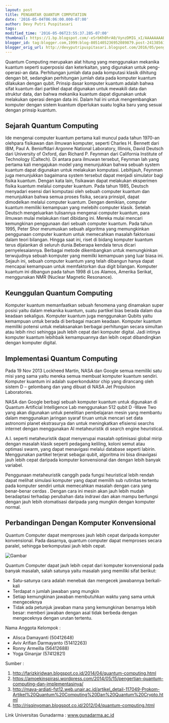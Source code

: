 ```yaml
---
layout: post
title: PENGANTAR QUANTUM COMPUTATION
date: '2016-05-04T06:06:00.000-07:00'
author: Devy Putri Puspitasari
tags: 
modified_time: '2016-05-06T23:55:37.285-07:00'
thumbnail: https://1.bp.blogspot.com/-eSrbKh0hrA0/VynzDMIG_xI/AAAAAAAABAU/CZ8vMpGap7Qj5EyBe50TikmIOirzDg92gCLcB/s72-c/2.PNG
blogger_id: tag:blogger.com,1999:blog-8051405236952089879.post-2413856125943948632
blogger_orig_url: http://devyputripuspitasari.blogspot.com/2016/05/pengantar-quantum-computation.html
---
```


Quantum Computing merupakan alat hitung yang menggunakan mekanika kuantum seperti superposisi dan keterkaitan, yang digunakan untuk peng-operasi-an data. Perhitungan jumlah data pada komputasi klasik dihitung dengan bit, sedangkan perhitungan jumlah data pada komputer kuantum dilakukan dengan qubit. Prinsip dasar komputer kuantum adalah bahwa sifat kuantum dari partikel dapat digunakan untuk mewakili data dan struktur data, dan bahwa mekanika kuantum dapat digunakan untuk melakukan operasi dengan data ini. Dalam hal ini untuk mengembangkan komputer dengan sistem kuantum diperlukan suatu logika baru yang sesuai dengan prinsip kuantum.

## Sejarah Quantum Computing
Ide mengenai computer kuantum pertama kali muncul pada tahun 1970-an olehpara fisikawan dan ilmuwan komputer, seperti Charles H. Bennett dari IBM, Paul A. Benioffdari Argonne National Laboratory, Illinois, David Deutsch dari University of Oxford, dan Richard P. Feynman dari California Institute of Technology (Caltech).
Di antara para ilmuwan tersebut, Feynman lah yang pertama kali mengajukan model yang menunjukkan bahwa sebuah system kuantum dapat digunakan untuk melakukan komputasi. Lebihjauh, Feynman juga menunjukkan bagaimana system tersebut dapat menjadi simulator bagi fisika kuantum. Dengan kata lain, fisikawan dapat melakukan eksperimen fisika kuantum melalui computer kuantum.
Pada tahun 1985, Deutsch menyadari esensi dari komputasi oleh sebuah computer kuantum dan menunjukkan bahwa semua proses fisika, secara prinsipil, dapat dimodelkan melalui computer kuantum. Dengan demikian, computer kuantum memiliki kemampuan yang melebihi computer klasik.
Setelah Deutsch mengeluarkan tulisannya mengenai computer kuantum, para ilmuwan mulai melakukan riset dibidang ini. Mereka mulai mencari kemungkinan penggunaan dari sebuah computer kuantum. Pada tahun 1995, Peter Shor merumuskan sebuah algoritma yang memungkinkan penggunaan computer kuantum untuk memecahkan masalah faktorisasi dalam teori bilangan.
Hingga saat ini, riset di bidang komputer kuantum terus dijalankan di seluruh dunia.Beberapa kendala terus dicari pernyelesaiannya. Berbagai metode dikembangkan untuk memungkinkan terwujudnya sebuah komputer yang memilki kemampuan yang luar biasa ini. Sejauh ini, sebuah computer kuantum yang telah dibangun hanya dapat mencapai kemampuan untuk memfaktorkan dua digit bilangan. Komputer kuantum ini dibangun pada tahun 1998 di Los Alamos, Amerika Serikat, menggunakan NMR (Nuclear Magnetic Resonance).

## Keunggulan Quantum Computing
Komputer kuantum memanfaatkan sebuah fenomena yang dinamakan super posisi yaitu dalam mekanika kuantum, suatu partikel bias berada dalam dua keadaan sekaligus. Komputer kuantum juga menggunakan Qubits yaitu kemampuan untuk berada di berbagai macam keadaan. Komputer kuantum memiliki potensi untuk melaksanakan berbagai perhitungan secara simultan atau lebih rinci sehingga jauh lebih cepat dari komputer digital. Jadi intinya komputer kuantum lebihbaik kemampuannya dan lebih cepat dibandingkan dengan komputer digital.

## Implementasi Quantum Computing
Pada 19 Nov 2013 Lockheed Martin, NASA dan Google semua memiliki satu misi yang sama yaitu mereka semua membuat komputer kuantum sendiri. Komputer kuantum ini adalah superkonduktor chip yang dirancang oleh sistem D – gelombang dan yang dibuat di NASA Jet Propulsion Laboratories.

NASA dan Google berbagi sebuah komputer kuantum untuk digunakan di Quantum Artificial Intelligence Lab menggunakan 512 qubit D -Wave Two yang akan digunakan untuk penelitian pembelajaran mesin yang membantu dalam menggunakan jaringan syaraf tiruan untuk mencari set data astronomi planet ekstrasurya dan untuk meningkatkan efisiensi searchs internet dengan menggunakan AI metaheuristik di search engine heuristical.

A.I. seperti metaheuristik dapat menyerupai masalah optimisasi global mirip dengan masalah klasik seperti pedagang keliling, koloni semut atau optimasi swarm, yang dapat menavigasi melalui database seperti labirin. Menggunakan partikel terjerat sebagai qubit, algoritma ini bisa dinavigasi jauh lebih cepat daripada komputer konvensional dan dengan lebih banyak variabel.

Penggunaan metaheuristik canggih pada fungsi heuristical lebih rendah dapat melihat simulasi komputer yang dapat memilih sub rutinitas tertentu pada komputer sendiri untuk memecahkan masalah dengan cara yang benar-benar cerdas . Dengan cara ini mesin akan jauh lebih mudah beradaptasi terhadap perubahan data indrawi dan akan mampu berfungsi dengan jauh lebih otomatisasi daripada yang mungkin dengan komputer normal.

## Perbandingan Dengan Komputer Konvensional
Quantum Computer dapat memproses jauh lebih cepat daripada komputer konvensional. Pada dasarnya, quantum computer dapat memproses secara paralel, sehingga berkomputasi jauh lebih cepat.

![Gambar](https://1.bp.blogspot.com/-eSrbKh0hrA0/VynzDMIG_xI/AAAAAAAABAU/CZ8vMpGap7Qj5EyBe50TikmIOirzDg92gCLcB/s1600/2.PNG)

Quantum Computer dapat jauh lebih cepat dari komputer konvensional pada banyak masalah, salah satunya yaitu masalah yang memiliki sifat berikut:
- Satu-satunya cara adalah menebak dan mengecek jawabannya berkali-kali
- Terdapat n jumlah jawaban yang mungkin
- Setiap kemungkinan jawaban membutuhkan waktu yang sama untuk mengeceknya
- Tidak ada petunjuk jawaban mana yang kemungkinan benarnya lebih besar: memberi jawaban dengan asal tidak berbeda dengan mengeceknya dengan urutan tertentu.

Nama Anggota Kelompok :
- Alisca Damayanti (50412648)
- Aviv Arifian Darmayanto (51412263)
- Ronny Armeilla (56412688)
- Yoga Ginanjar (57412821)

Sumber :
1. http://farizkiridwan.blogspot.co.id/2014/04/quantum-computing.html
2. https://amoekinspirasi.wordpress.com/2014/05/15/pengertian-quantum-computing-dan-implementasinya/
3. http://maya-ardiati-fst12.web.unair.ac.id/artikel_detail-117049-Prokom-Artikel%20Quantum%20Computing%20Dan%20Quantum%20Crypto.html
4. http://risqinyoman.blogspot.co.id/2012/04/quantum-computing.html

Link Universitas Gunadarma :
www.gunadarma.ac.id
